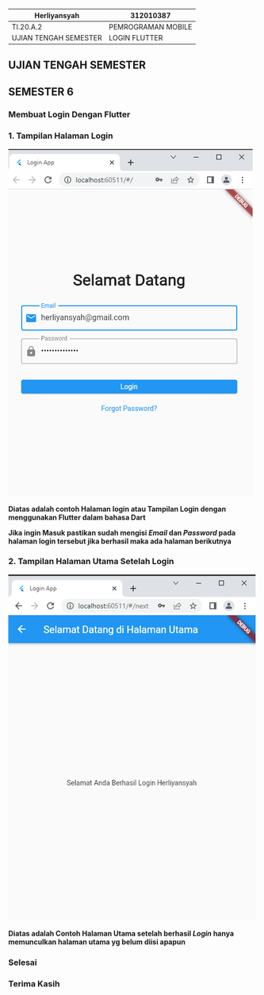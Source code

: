 | Herliyansyah          | 312010387             |
|-----------------------|-----------------------|
|  TI.20.A.2            | PEMROGRAMAN MOBILE    |
| UJIAN TENGAH SEMESTER | LOGIN FLUTTER         |


## UJIAN TENGAH SEMESTER

## SEMESTER 6

### Membuat Login Dengan Flutter

### 1. Tampilan Halaman Login 

![login_view](img/login.png)

**Diatas adalah contoh Halaman login atau Tampilan Login dengan menggunakan Flutter dalam bahasa Dart**

**Jika ingin Masuk pastikan sudah mengisi ***Email*** dan ***Password*** pada halaman login tersebut jika berhasil maka ada halaman berikutnya**


### 2. Tampilan Halaman Utama Setelah Login

![halaman_utama](img/halaman_utama.png)


**Diatas adalah Contoh Halaman Utama setelah berhasil ***Login*** hanya memunculkan halaman utama yg belum diisi apapun**


### Selesai

### Terima Kasih

